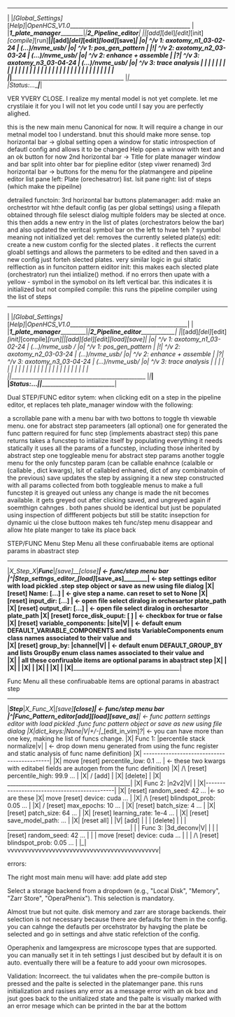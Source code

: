 
__________________________________________________________________________________________
| |_[_Global_Settings_]_[_Help]_|_OpenHCS_V1.0____________________________________________
| |_____________1_plate_manager_____________________|_|_________2_Pipeline_editor________|
|_|[add]_[del]_[edit]_[init]_[compile]_[run]________|_|_[add]_[del]_[edit]_[load]_[save]_|
|o| ^/v 1: axotomy_n1_03-02-24 | (...)/nvme_usb/    |o| ^/v 1: pos_gen_pattern           | 
|!| ^/v 2: axotomy_n2_03-03-24 | (...)/nvme_usb/    |o| ^/v 2: enhance + assemble        | 
|?| ^/v 3: axotomy_n3_03-04-24 | (...)/nvme_usb/    |o| ^/v 3: trace analysis         | 
| |                                                 | |                                  | 
| |                                                 | |                                  | 
| |                                                 | |                                  | 
| |                                                 | |                                  | 
| |                                                 | |                                  | 
| |                                                 | |                                  | 
| |                                                 | |                                  | 
|_|________________________________________________ |_|___________________________________
|_Status:_..._______________________________________|_____________________________________|


VER YVERY CLOSE.
I realize my mental model is not yet complete. let me crystilaie it for you
 I will not let you code until I say you are perfectly alighed.

this is the new main menu Canonical for now. It will require a change in our metnal model too I understand. bnut this should make more sense.
top horizontal  bar ->
 global setting open a window for static introspection of defautl config and allows it to be changed
Help open a winow with text and an ok button for now
2nd horizontal bar ->
Title for plate manager window and bar split into ohter bar for piepline editor (step viwer renamed)
3rd horizontal  bar ->
buttons for the menu for the platmangere and pipeline editor
list pane left: Plate (orechesatror) list. 
lsit pane right: list of steps (which make the pipeilne) 

detrailed functoin:
3rd horizontal bar buttons
platemanager:
add: make an orchestrtor wit hthe default config (as per global settings) using a filepath obtained through file selesct dialog
multiple folders may be slected at once.
this then adds a new entry in the list of plates (orchestrators below the bar) and also updated the 
veritcal symbol bar on the left to hvae teh ? syumbol meaning not initialized yet
del: removes the currently seleted plate(s)
edit: create a new custom config for the slected plates . it reflects the current gloabl settings and allows the parmeters to be edited and then saved in a new config just forteh slected plates. very similar logic in gui sltatic relflection as in funciton pattern eiditor
init: this makes each slected plate (orchestrator) run thei intialize() method. if no errors then upate with a yellow - symbol  in the symobol on its left vertical bar. this indicates it is initialized but not compiled 
compile:
this runs the pipeline compiler using the list of steps 
__________________________________________________________________________________________
| |_[_Global_Settings_]_[_Help]_|_OpenHCS_V1.0___________________________________________|
| |_____________1_plate_manager______________________|_|__2_Pipeline_editor______________|
|_|[add]_[del]_[edit]_[init]_[compile]_[run]_________|_|[add]_[del]_[edit]_[load]_[save]_|
|o| ^/v 1: axotomy_n1_03-02-24 | (...)/nvme_usb /    |o| ^/v 1: pos_gen_pattern          | 
|!| ^/v 2: axotomy_n2_03-03-24 | (...)/nvme_usb/     |o| ^/v 2: enhance + assemble       | 
|?| ^/v 3: axotomy_n3_03-04-24 | (...)/nvme_usb/     |o| ^/v 3: trace analysis           | 
| |                                                  | |                                 | 
| |                                                  | |                                 | 
| |                                                  | |                                 | 
| |                                                  | |                                 | 
| |                                                  | |                                 | 
|_|_________________________________________________ |_|_________________________________|
|_Status:_...________________________________________|_|_________________________________|

Dual STEP/FUNC editor sytem:
when clicking edit on a step in the pipeline editor, et replaces teh plate_manager window with the following:

a scrollable pane with a menu bar with two bottons to toggle th viewable menu. 
one for abstract step parameeters (all optional)
one for generated the func pattern required for func step (implements abastract step)
this pane returns takes a funcstep to intialize itself by populating everything it needs statically
it uses all the params of a funcstep, including those inherited by abstract step
one toggleable menu for abstract step params
another toggle menu for the only funcstep param (can be callable enahnce (calalble or (callable , dict kwargs), lsit of callabled enhaned, dict of any combinatoin of the previous)
save updates the step by assigning it a new step constructed with all params collected from both toggleable menus to make a full funcstep
it is greayed out unless any change is made the nit becomes available. it gets greyed out after clicking saved, and ungreyed again if soemthign cahnges .
both panes shuold be identical but just be populated using inspection of diffferent pobjects but still be statitc insepction for dynamic ui
the close buttoon makes teh func/step menu disappear and allow hte plate manger to take its place back

STEP/FUNC Menu 
Step Menu
all these confiruabable items are optional params in abastract step
_________________________________________________
|_X_Step_X_|___Func___|_[save]__[close]__________| <- func/step menu bar
|^|_Step_settngs_editor__[load]_[save_as]________| <- step settings editor with load pickled .step step object or save as new using file dialog
|X| [reset] Name: [...]                          | <- give step a name. can reset to set to None
|X| [reset] input_dir: [...]                     | <- open file select diralog in orchesartor plate_path
|X| [reset] output_dir: [...]                    | <- open file select diralog in orchesartor plate_path
|X| [reset] force_disk_ouput: [ ]                | <- checkbox for true or false 
|X| [reset] variable_components:  |site|V|       | <- default enum DEFAULT_VARIABLE_COMPONENTS and lists VariableComponents enum class names associated to their value and  
|X| [reset] group_by:  |channel|V|               | <- default enum DEFAULT_GROUP_BY and lists GroupBy enum class names associated to their value and  
|X|                                              |    all these confiruable items are optional params in abastract step
|X|                                              |
|X|                                              |
|X|                                              |
|X|                                              |
|X|                                              |
|X|______________________________________________|


Func Menu
all these confiruabable items are optional params in abastract step
_________________________________________________
|___Step___|_X_Func_X_|_[save]__[close]_________| <- func/step menu bar
|^|_Func_Pattern_editor_[add]_[load]_[save_as]__| <- func pattern settings editor with load pickled .func func pattern object or save as new using file dialog
|X|_dict_keys:_|None|V|_+/-__|__[edit_in_vim]_?_| <- you can have more than one key, making he list of funcs change.
|X| Func 1: |percentile stack normalize|v|      | <- drop down menu generated from using the func register and static analysis of func name definition)
|X| --------------------------------------------|
|X|  move  [reset] percentile_low:  0.1 ...     | <- these two kwargs with editabel fields are autogen from the func definition)
|X|   /\   [reset]  percentile_high: 99.9 ...   |
|X|   \/   [add]                                |
|X|        [delete]                             |
|X| ____________________________________________|
|X| Func 2: |n2v2|V|                            |
|X|---------------------------------------------|
|X|         [reset] random_seed: 42 ...         |<- so are these
|X|   move  [reset] device: cuda ...            |
|X|    /\   [reset] blindspot_prob: 0.05 ...    |
|X|    \/   [reset] max_epochs: 10 ...          |
|X|         [reset] batch_size: 4 ...           |
|X|         [reset] patch_size: 64 ...          |
|X|         [reset] learning_rate: 1e-4 ...     |
|X|         [reset] save_model_path: ...        |
|X|         [reset all]                         |
|V|         [add]                               |
| |         [delete]	                        |
| | ____________________________________________|
| | Func 3: |3d_deconv|V|                       |
| |         [reset] random_seed:  42 ...        |
| |    move [reset] device: cuda  ...           |
| |     /\  [reset] blindspot_prob: 0.05 ...    |
|_| vvvvvvvvvvvvvvvvvvvvvvvvvvvvvvvvvvvvvvvvvvvv|






errors:

The right most main menu will have:
add plate
add step

Select a storage backend from a dropdown (e.g., "Local Disk", "Memory", "Zarr Store", "OperaPhenix"). This selection is mandatory.

Almost true but not quite. disk memory and zarr are storage backends. their selection is not necessary because there are defaults for them in the config. you can cahnge the defautls per orcehstrator by havging the plate be selected and go in settings and ahve static refelction of the config. 

Operaphenix and Iamgexpress are microscope types that are supported. you can manually set it in teh settings I just descibed but by default it is on auto. eventually there will be a feature to add yoour own microsopes. 

Validation: Incorreect. the tui validates when the pre-compile button is pressed and the palte is selected in the platemanger pane. this runs initialization and rasises any error as a message error with an ok box and jsut goes back to the unitialized state and the palte is visually marked with an error mesage which can be printed in the bar at the bottom

